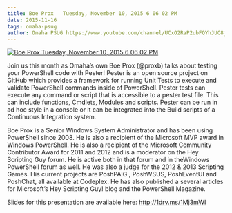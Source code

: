 ```yaml
---
title: Boe Prox   Tuesday, November 10, 2015 6 06 02 PM
date: 2015-11-16
tags: omaha-psug
author: Omaha PSUG https://www.youtube.com/channel/UCxO2RaP2ubFQYhJUC8jKdVQ
---
```


[![Boe Prox   Tuesday, November 10, 2015 6 06 02 PM](https://i1.ytimg.com/vi/4w4r1LYcqj4/hqdefault.jpg "Boe Prox   Tuesday, November 10, 2015 6 06 02 PM")](https://www.youtube.com/watch?v=4w4r1LYcqj4)

Join us this month as Omaha’s own Boe Prox (@proxb) talks about testing your PowerShell code with Pester!  Pester is an open source project on GitHub which provides a framework for running Unit Tests to execute and validate PowerShell commands inside of PowerShell. Pester tests can execute any command or script that is accessible to a pester test file. This can include functions, Cmdlets, Modules and scripts. Pester can be run in ad hoc style in a console or it can be integrated into the Build scripts of a Continuous Integration system.

Boe Prox is a Senior Windows System Administrator and has been using PowerShell since 2008. He is also a recipient of the Microsoft MVP award in Windows PowerShell. He is also a recipient of the Microsoft Community Contributor Award for 2011 and 2012 and is  a moderator on the Hey Scripting Guy forum. He is active both in that forum and in theWindows PowerShell forum as well. He was also a judge for the 2012 & 2013 Scripting Games. His current projects are PoshPAIG , PoshWSUS, PoshEventUI and PoshChat, all available at Codeplex.  He has also published a several articles for Microsoft’s Hey Scripting Guy! blog and the PowerShell Magazine.

Slides for this presentation are available here: http://1drv.ms/1Mj3mWI
